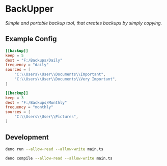 # BackUpper

_Simple and portable backup tool, that creates backups by simply copying._

## Example Config

```toml
[[backup]]
keep = 5
dest = "F:/Backups/Daily"
frequency = "daily"
sources = [
    "C:\\Users\\User\\Documents\\Important",
    "C:\\Users\\User\\Documents\\Very Important",
]

[[backup]]
keep = 3
dest = "F:/Backups/Monthly"
frequency = "monthly"
sources = [
    "C:\\Users\\User\\Pictures",
]
```

## Development

```sh
deno run --allow-read --allow-write main.ts
```

```sh
deno compile --allow-read --allow-write main.ts
```
